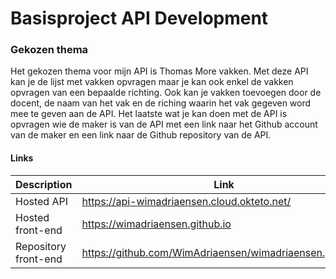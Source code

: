 # Basisproject API Development
### Gekozen thema
Het gekozen thema voor mijn API is Thomas More vakken.
Met deze API kan je de lijst met vakken opvragen maar je kan ook enkel de vakken opvragen van een bepaalde richting.
Ook kan je vakken toevoegen door de docent, de naam van het vak en de riching waarin het vak gegeven word mee te geven aan de API. Het laatste wat je kan doen met de API is opvragen wie de maker is van de API met een link naar het Github account van de maker en een link naar de Github repository van de API.

#### Links

| Description | Link |
| --- | --- |
| Hosted API | https://api-wimadriaensen.cloud.okteto.net/ |
| Hosted front-end | https://wimadriaensen.github.io | |
| Repository front-end | https://github.com/WimAdriaensen/wimadriaensen.github.io |
